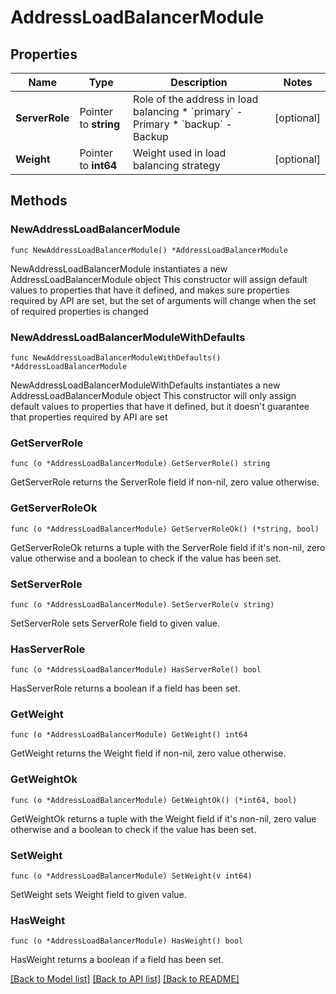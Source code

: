 # AddressLoadBalancerModule

## Properties

Name | Type | Description | Notes
------------ | ------------- | ------------- | -------------
**ServerRole** | Pointer to **string** | Role of the address in load balancing  * &#x60;primary&#x60; - Primary * &#x60;backup&#x60; - Backup | [optional] 
**Weight** | Pointer to **int64** | Weight used in load balancing strategy | [optional] 

## Methods

### NewAddressLoadBalancerModule

`func NewAddressLoadBalancerModule() *AddressLoadBalancerModule`

NewAddressLoadBalancerModule instantiates a new AddressLoadBalancerModule object
This constructor will assign default values to properties that have it defined,
and makes sure properties required by API are set, but the set of arguments
will change when the set of required properties is changed

### NewAddressLoadBalancerModuleWithDefaults

`func NewAddressLoadBalancerModuleWithDefaults() *AddressLoadBalancerModule`

NewAddressLoadBalancerModuleWithDefaults instantiates a new AddressLoadBalancerModule object
This constructor will only assign default values to properties that have it defined,
but it doesn't guarantee that properties required by API are set

### GetServerRole

`func (o *AddressLoadBalancerModule) GetServerRole() string`

GetServerRole returns the ServerRole field if non-nil, zero value otherwise.

### GetServerRoleOk

`func (o *AddressLoadBalancerModule) GetServerRoleOk() (*string, bool)`

GetServerRoleOk returns a tuple with the ServerRole field if it's non-nil, zero value otherwise
and a boolean to check if the value has been set.

### SetServerRole

`func (o *AddressLoadBalancerModule) SetServerRole(v string)`

SetServerRole sets ServerRole field to given value.

### HasServerRole

`func (o *AddressLoadBalancerModule) HasServerRole() bool`

HasServerRole returns a boolean if a field has been set.

### GetWeight

`func (o *AddressLoadBalancerModule) GetWeight() int64`

GetWeight returns the Weight field if non-nil, zero value otherwise.

### GetWeightOk

`func (o *AddressLoadBalancerModule) GetWeightOk() (*int64, bool)`

GetWeightOk returns a tuple with the Weight field if it's non-nil, zero value otherwise
and a boolean to check if the value has been set.

### SetWeight

`func (o *AddressLoadBalancerModule) SetWeight(v int64)`

SetWeight sets Weight field to given value.

### HasWeight

`func (o *AddressLoadBalancerModule) HasWeight() bool`

HasWeight returns a boolean if a field has been set.


[[Back to Model list]](../README.md#documentation-for-models) [[Back to API list]](../README.md#documentation-for-api-endpoints) [[Back to README]](../README.md)


